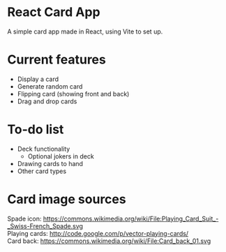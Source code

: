 # React Card App
A simple card app made in React, using Vite to set up.

# Current features
- Display a card
- Generate random card
- Flipping card (showing front and back)
- Drag and drop cards

# To-do list
- Deck functionality
    - Optional jokers in deck
- Drawing cards to hand
- Other card types

# Card image sources
Spade icon: https://commons.wikimedia.org/wiki/File:Playing_Card_Suit_-_Swiss-French_Spade.svg \
Playing cards: http://code.google.com/p/vector-playing-cards/ \
Card back: https://commons.wikimedia.org/wiki/File:Card_back_01.svg
